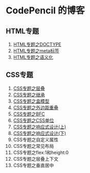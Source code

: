 # CodePencil 的博客

## HTML专题
1. [HTML专题之DOCTYPE](https://github.com/wjw020206/blog/issues/1)
2. [HTML专题之meta标签](https://github.com/wjw020206/blog/issues/2)
3. [HTML专题之语义化](https://github.com/wjw020206/blog/issues/3)

## CSS专题
1. [CSS专题之层叠](https://github.com/wjw020206/blog/issues/4)
2. [CSS专题之继承](https://github.com/wjw020206/blog/issues/5)
3. [CSS专题之盒模型](https://github.com/wjw020206/blog/issues/6)
4. [CSS专题之外边距重叠](https://github.com/wjw020206/blog/issues/7)
5. [CSS专题之BFC](https://github.com/wjw020206/blog/issues/8)
6. [CSS专题之CSS单位](https://github.com/wjw020206/blog/issues/9)
7. [CSS专题之响应式设计(上)](https://github.com/wjw020206/blog/issues/10)
8. [CSS专题之响应式设计(下)](https://github.com/wjw020206/blog/issues/11)
9. CSS专题之自定义属性
10. CSS专题之常见布局
11. CSS专题之flex:1和height:0
12. CSS专题之层叠上下文
13. CSS专题之垂直居中